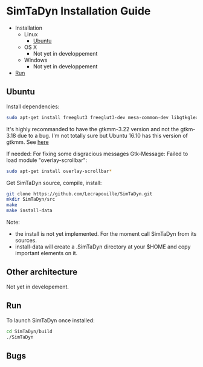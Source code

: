 # SimTaDyn Installation Guide

- Installation
  - Linux
    - [Ubuntu](#ubuntu)
  - OS X
    - Not yet in developpement
  - Windows
    - Not yet in developpement
- [Run](#run)

## Ubuntu

Install dependencies:
```sh
sudo apt-get install freeglut3 freeglut3-dev mesa-common-dev libgtkglextmm-x11-1.2-dev libgtkmm-2.4-dev libgtksourceviewmm-3.0-dev libglu1-mesa-dev libglew-dev libcppunit-dev gcovr libdw-dev
```

It's highly recommanded to have the gtkmm-3.22 version and not the gtkm-3.18 due to a bug.
I'm not totally sure but Ubuntu 16.10 has this version of gtkmm.
See [here](https://github.com/Lecrapouille/SimTaDyn/blob/master/doc/Bugs.md)

If needed:
For fixing some disgracious messages Gtk-Message: Failed to load module "overlay-scrollbar":
```sh
sudo apt-get install overlay-scrollbar*
```

Get SimTaDyn source, compile, install:
```sh
git clone https://github.com/Lecrapouille/SimTaDyn.git
mkdir SimTaDyn/src
make
make install-data
```

Note:
* the install is not yet implemented. For the moment call SimTaDyn from its sources.
* install-data will create a .SimTaDyn directory at your $HOME and copy important elements on it.

## Other architecture

Not yet in developement.

## Run

To launch SimTaDyn once installed:
```sh
cd SimTaDyn/build
./SimTaDyn
```

## Bugs
